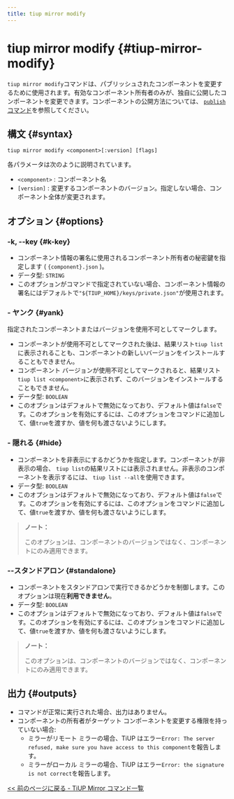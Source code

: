 ```yaml
---
title: tiup mirror modify
---
```


# tiup mirror modify {#tiup-mirror-modify}

`tiup mirror modify`コマンドは、パブリッシュされたコンポーネントを変更するために使用されます。有効なコンポーネント所有者のみが、独自に公開したコンポーネントを変更できます。コンポーネントの公開方法については、 [`publish`コマンド](/tiup/tiup-command-mirror-publish.md)を参照してください。

## 構文 {#syntax}

```shell
tiup mirror modify <component>[:version] [flags]
```

各パラメータは次のように説明されています。

-   `<component>` : コンポーネント名
-   `[version]` : 変更するコンポーネントのバージョン。指定しない場合、コンポーネント全体が変更されます。

## オプション {#options}

### -k, --key {#k-key}

-   コンポーネント情報の署名に使用されるコンポーネント所有者の秘密鍵を指定します ( `{component}.json` )。
-   データ型: `STRING`
-   このオプションがコマンドで指定されていない場合、コンポーネント情報の署名にはデフォルトで`"${TIUP_HOME}/keys/private.json"`が使用されます。

### - ヤンク {#yank}

指定されたコンポーネントまたはバージョンを使用不可としてマークします。

-   コンポーネントが使用不可としてマークされた後は、結果リスト`tiup list`に表示されることも、コンポーネントの新しいバージョンをインストールすることもできません。
-   コンポーネント バージョンが使用不可としてマークされると、結果リスト`tiup list <component>`に表示されず、このバージョンをインストールすることもできません。
-   データ型: `BOOLEAN`
-   このオプションはデフォルトで無効になっており、デフォルト値は`false`です。このオプションを有効にするには、このオプションをコマンドに追加して、値`true`を渡すか、値を何も渡さないようにします。

### - 隠れる {#hide}

-   コンポーネントを非表示にするかどうかを指定します。コンポーネントが非表示の場合、 `tiup list`の結果リストには表示されません。非表示のコンポーネントを表示するには、 `tiup list --all`を使用できます。
-   データ型: `BOOLEAN`
-   このオプションはデフォルトで無効になっており、デフォルト値は`false`です。このオプションを有効にするには、このオプションをコマンドに追加して、値`true`を渡すか、値を何も渡さないようにします。

> **ノート：**
>
> このオプションは、コンポーネントのバージョンではなく、コンポーネントにのみ適用できます。

### --スタンドアロン {#standalone}

-   コンポーネントをスタンドアロンで実行できるかどうかを制御します。このオプションは現在**利用できません**。
-   データ型: `BOOLEAN`
-   このオプションはデフォルトで無効になっており、デフォルト値は`false`です。このオプションを有効にするには、このオプションをコマンドに追加して、値`true`を渡すか、値を何も渡さないようにします。

> **ノート：**
>
> このオプションは、コンポーネントのバージョンではなく、コンポーネントにのみ適用できます。

## 出力 {#outputs}

-   コマンドが正常に実行された場合、出力はありません。
-   コンポーネントの所有者がターゲット コンポーネントを変更する権限を持っていない場合:
    -   ミラーがリモート ミラーの場合、TiUP はエラー`Error: The server refused, make sure you have access to this component`を報告します。
    -   ミラーがローカル ミラーの場合、TiUP はエラー`Error: the signature is not correct`を報告します。

[&lt;&lt; 前のページに戻る - TiUP Mirror コマンド一覧](/tiup/tiup-command-mirror.md#command-list)
